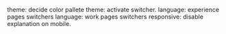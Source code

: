 theme: decide color pallete
theme: activate switcher.
language: experience pages switchers
language: work pages switchers
responsive: disable explanation on mobile.